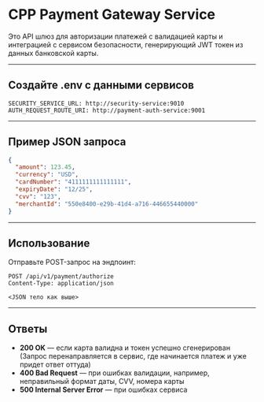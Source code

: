 # CPP Payment Gateway Service

Это API шлюз для авторизации платежей с валидацией карты и интеграцией с сервисом безопасности, генерирующий JWT токен
из данных банковской карты.

---

## Создайте .env с данными сервисов

```
SECURITY_SERVICE_URL: http://security-service:9010
AUTH_REQUEST_ROUTE_URI: http://payment-auth-service:9001
```

---

## Пример JSON запроса

```json
{
  "amount": 123.45,
  "currency": "USD",
  "cardNumber": "4111111111111111",
  "expiryDate": "12/25",
  "cvv": "123",
  "merchantId": "550e8400-e29b-41d4-a716-446655440000"
}
```

---

## Использование

Отправьте POST-запрос на эндпоинт:

```
POST /api/v1/payment/authorize
Content-Type: application/json

<JSON тело как выше>
```

---

## Ответы

- **200 OK** — если карта валидна и токен успешно сгенерирован (Запрос перенаправляется в сервис, где начинается платеж
  и уже придет ответ оттуда)
- **400 Bad Request** — при ошибках валидации, например, неправильный формат даты, CVV, номера карты
- **500 Internal Server Error** — при ошибках сервиса
